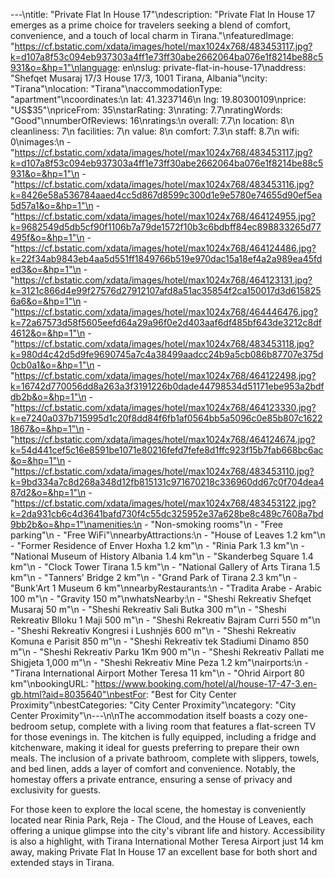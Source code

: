 ---\ntitle: "Private Flat In House 17"\ndescription: "Private Flat In House 17 emerges as a prime choice for travelers seeking a blend of comfort, convenience, and a touch of local charm in Tirana."\nfeaturedImage: "https://cf.bstatic.com/xdata/images/hotel/max1024x768/483453117.jpg?k=d107a8f53c094eb937303a4ff1e73ff30abe2662064ba076e1f8214be88c5931&o=&hp=1"\nlanguage: en\nslug: private-flat-in-house-17\naddress: "Shefqet Musaraj 17/3 House 17/3, 1001 Tirana, Albania"\ncity: "Tirana"\nlocation: "Tirana"\naccommodationType: "apartment"\ncoordinates:\n  lat: 41.3237146\n  lng: 19.80300109\nprice: "US$35"\npriceFrom: 35\nstarRating: 3\nrating: 7.7\nratingWords: "Good"\nnumberOfReviews: 16\nratings:\n  overall: 7.7\n  location: 8\n  cleanliness: 7\n  facilities: 7\n  value: 8\n  comfort: 7.3\n  staff: 8.7\n  wifi: 0\nimages:\n  - "https://cf.bstatic.com/xdata/images/hotel/max1024x768/483453117.jpg?k=d107a8f53c094eb937303a4ff1e73ff30abe2662064ba076e1f8214be88c5931&o=&hp=1"\n  - "https://cf.bstatic.com/xdata/images/hotel/max1024x768/483453116.jpg?k=8426e58a536784aaed4cc5d867d8599c300d1e9e5780e74655d90ef5ea5d57a1&o=&hp=1"\n  - "https://cf.bstatic.com/xdata/images/hotel/max1024x768/464124955.jpg?k=9682549d5db5cf90f1106b7a79de1572f10b3c6bdbff84ec898833265d77495f&o=&hp=1"\n  - "https://cf.bstatic.com/xdata/images/hotel/max1024x768/464124486.jpg?k=22f34ab9843eb4aa5d551ff1849766b519e970dac15a18ef4a2a989ea45fded3&o=&hp=1"\n  - "https://cf.bstatic.com/xdata/images/hotel/max1024x768/464123131.jpg?k=3121c866d4e99f27576d27912107afd8a51ac35854f2ca150017d3d6158256a6&o=&hp=1"\n  - "https://cf.bstatic.com/xdata/images/hotel/max1024x768/464446476.jpg?k=72a67573d58f5605eefd64a29a96f0e2d403aaf6df485bf643de3212c8df4612&o=&hp=1"\n  - "https://cf.bstatic.com/xdata/images/hotel/max1024x768/483453118.jpg?k=980d4c42d5d9fe9690745a7c4a38499aadcc24b9a5cb086b87707e375d0cb0a1&o=&hp=1"\n  - "https://cf.bstatic.com/xdata/images/hotel/max1024x768/464122498.jpg?k=16742d770056dd8a263a3f3191226b0dade44798534d51171ebe953a2bdfdb2b&o=&hp=1"\n  - "https://cf.bstatic.com/xdata/images/hotel/max1024x768/464123330.jpg?k=e7240a037b715995d1c20f8dd84f6fb1af0564bb5a5096c0e85b807c16221867&o=&hp=1"\n  - "https://cf.bstatic.com/xdata/images/hotel/max1024x768/464124674.jpg?k=54d441cef5c16e8591be1071e80216fefd7fefe8d1ffc923f15b7fab668bc6ac&o=&hp=1"\n  - "https://cf.bstatic.com/xdata/images/hotel/max1024x768/483453110.jpg?k=9bd334a7c8d268a348d12fb815131c971670218c336960dd67c0f704dea487d2&o=&hp=1"\n  - "https://cf.bstatic.com/xdata/images/hotel/max1024x768/483453122.jpg?k=2da931cb6c4d3641bafd730f4c55dc325952e37a628be8c489c7608a7bd9bb2b&o=&hp=1"\namenities:\n  - "Non-smoking rooms"\n  - "Free parking"\n  - "Free WiFi"\nnearbyAttractions:\n  - "House of Leaves 1.2 km"\n  - "Former Residence of Enver Hoxha 1.2 km"\n  - "Rinia Park 1.3 km"\n  - "National Museum of History Albania 1.4 km"\n  - "Skanderbeg Square 1.4 km"\n  - "Clock Tower Tirana 1.5 km"\n  - "National Gallery of Arts Tirana 1.5 km"\n  - "Tanners' Bridge 2 km"\n  - "Grand Park of Tirana 2.3 km"\n  - "Bunk'Art 1 Museum 6 km"\nnearbyRestaurants:\n  - "Tradita Arabe - Arabic 100 m"\n  - "Gravity 150 m"\nwhatsNearby:\n  - "Sheshi Rekreativ Shefqet Musaraj 50 m"\n  - "Sheshi Rekreativ Sali Butka 300 m"\n  - "Sheshi Rekreativ Blloku 1 Maji 500 m"\n  - "Sheshi Rekreativ Bajram Curri 550 m"\n  - "Sheshi Rekreativ Kongresi i Lushnjës 600 m"\n  - "Sheshi Rekreativ Komuna e Parisit 850 m"\n  - "Sheshi Rekreativ tek Stadiumi Dinamo 850 m"\n  - "Sheshi Rekreativ Parku 1Km 900 m"\n  - "Sheshi Rekreativ Pallati me Shigjeta 1,000 m"\n  - "Sheshi Rekreativ Mine Peza 1.2 km"\nairports:\n  - "Tirana International Airport Mother Teresa 11 km"\n  - "Ohrid Airport 80 km"\nbookingURL: "https://www.booking.com/hotel/al/house-17-47-3.en-gb.html?aid=8035640"\nbestFor: "Best for City Center Proximity"\nbestCategories: "City Center Proximity"\ncategory: "City Center Proximity"\n---\n\nThe accommodation itself boasts a cozy one-bedroom setup, complete with a living room that features a flat-screen TV for those evenings in. The kitchen is fully equipped, including a fridge and kitchenware, making it ideal for guests preferring to prepare their own meals. The inclusion of a private bathroom, complete with slippers, towels, and bed linen, adds a layer of comfort and convenience. Notably, the homestay offers a private entrance, ensuring a sense of privacy and exclusivity for guests.

For those keen to explore the local scene, the homestay is conveniently located near Rinia Park, Reja - The Cloud, and the House of Leaves, each offering a unique glimpse into the city's vibrant life and history. Accessibility is also a highlight, with Tirana International Mother Teresa Airport just 14 km away, making Private Flat In House 17 an excellent base for both short and extended stays in Tirana.